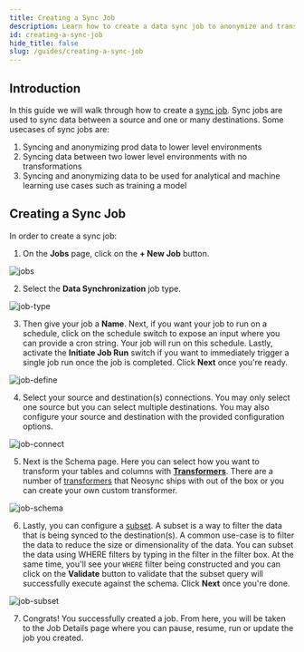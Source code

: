 ```yaml
---
title: Creating a Sync Job
description: Learn how to create a data sync job to anonymize and transform data from a source database to one or multiple destination databases
id: creating-a-sync-job
hide_title: false
slug: /guides/creating-a-sync-job
---
```


## Introduction

In this guide we will walk through how to create a [sync job](/core-concepts#jobs). Sync jobs are used to sync data between a source and one or many destinations. Some usecases of sync jobs are:

1. Syncing and anonymizing prod data to lower level environments
2. Syncing data between two lower level environments with no transformations
3. Syncing and anonymizing data to be used for analytical and machine learning use cases such as training a model

## Creating a Sync Job

In order to create a sync job:

1. On the **Jobs** page, click on the **+ New Job** button.

![jobs](https://assets.nucleuscloud.com/neosync/docs/jobs-page.png)

2. Select the **Data Synchronization** job type.

![job-type](https://assets.nucleuscloud.com/neosync/docs/job-type.png)

3. Then give your job a **Name**. Next, if you want your job to run on a schedule, click on the schedule switch to expose an input where you can provide a cron string. Your job will run on this schedule. Lastly, activate the **Initiate Job Run** switch if you want to immediately trigger a single job run once the job is completed. Click **Next** once you're ready.

![job-define](https://assets.nucleuscloud.com/neosync/docs/new-sync-job-definition.png)

4. Select your source and destination(s) connections. You may only select one source but you can select multiple destinations. You may also configure your source and destination with the provided configuration options.

![job-connect](https://assets.nucleuscloud.com/neosync/docs/new-sync-job-connections.png)

5. Next is the Schema page. Here you can select how you want to transform your tables and columns with [**Transformers**](/core-concepts#transformers). There are a number of [transformers](/transformers/system) that Neosync ships with out of the box or you can create your own custom transformer.

![job-schema](https://assets.nucleuscloud.com/neosync/docs/new-job-sync-schema.png)

6. Lastly, you can configure a [subset](/core-features#subsetting). A subset is a way to filter the data that is being synced to the destination(s). A common use-case is to filter the data to reduce the size or dimensionality of the data. You can subset the data using WHERE filters by typing in the filter in the filter box. At the same time, you'll see your `WHERE` filter being constructed and you can click on the **Validate** button to validate that the subset query will successfully execute against the schema. Click **Next** once you're done.

![job-subset](https://assets.nucleuscloud.com/neosync/docs/new-sync-job-subset.png)

7. Congrats! You successfully created a job. From here, you will be taken to the Job Details page where you can pause, resume, run or update the job you created.

